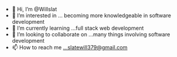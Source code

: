 - 👋 Hi, I’m @Willslat
- 👀 I’m interested in ... becoming more knowledgeable in software development
- 🌱 I’m currently learning ...full stack web development
- 💞️ I’m looking to collaborate on ...many things involving software development
- 📫 How to reach me ...slatewill379@gmail.com

<!---
Willslat/Willslat is a ✨ special ✨ repository because its `README.md` (this file) appears on your GitHub profile.
You can click the Preview link to take a look at your changes.
--->
